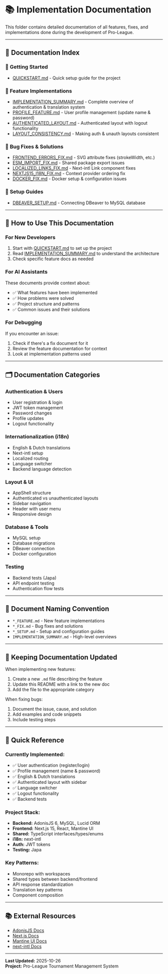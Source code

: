 # 📚 Implementation Documentation

This folder contains detailed documentation of all features, fixes, and implementations done during the development of Pro-League.

---

## 📑 Documentation Index

### 🚀 **Getting Started**
- [QUICKSTART.md](../QUICKSTART.md) - Quick setup guide for the project

### 🎯 **Feature Implementations**
- [IMPLEMENTATION_SUMMARY.md](./IMPLEMENTATION_SUMMARY.md) - Complete overview of authentication & translation system
- [PROFILE_FEATURE.md](./PROFILE_FEATURE.md) - User profile management (update name & password)
- [AUTHENTICATED_LAYOUT.md](./AUTHENTICATED_LAYOUT.md) - Authenticated layout with logout functionality
- [LAYOUT_CONSISTENCY.md](./LAYOUT_CONSISTENCY.md) - Making auth & unauth layouts consistent

### 🐛 **Bug Fixes & Solutions**
- [FRONTEND_ERRORS_FIX.md](./FRONTEND_ERRORS_FIX.md) - SVG attribute fixes (strokeWidth, etc.)
- [ESM_IMPORT_FIX.md](./ESM_IMPORT_FIX.md) - Shared package export issues
- [LOCALIZED_LINKS_FIX.md](./LOCALIZED_LINKS_FIX.md) - Next-intl Link component fixes
- [NEXTJS15_I18N_FIX.md](./NEXTJS15_I18N_FIX.md) - Context provider ordering fix
- [DOCKER_FIX.md](./DOCKER_FIX.md) - Docker setup & configuration issues

### 🔧 **Setup Guides**
- [DBEAVER_SETUP.md](./DBEAVER_SETUP.md) - Connecting DBeaver to MySQL database

---

## 📖 How to Use This Documentation

### For New Developers
1. Start with [QUICKSTART.md](../QUICKSTART.md) to set up the project
2. Read [IMPLEMENTATION_SUMMARY.md](./IMPLEMENTATION_SUMMARY.md) to understand the architecture
3. Check specific feature docs as needed

### For AI Assistants
These documents provide context about:
- ✅ What features have been implemented
- ✅ How problems were solved
- ✅ Project structure and patterns
- ✅ Common issues and their solutions

### For Debugging
If you encounter an issue:
1. Check if there's a fix document for it
2. Review the feature documentation for context
3. Look at implementation patterns used

---

## 🗂️ Documentation Categories

### **Authentication & Users**
- User registration & login
- JWT token management
- Password changes
- Profile updates
- Logout functionality

### **Internationalization (i18n)**
- English & Dutch translations
- Next-intl setup
- Localized routing
- Language switcher
- Backend language detection

### **Layout & UI**
- AppShell structure
- Authenticated vs unauthenticated layouts
- Sidebar navigation
- Header with user menu
- Responsive design

### **Database & Tools**
- MySQL setup
- Database migrations
- DBeaver connection
- Docker configuration

### **Testing**
- Backend tests (Japa)
- API endpoint testing
- Authentication flow tests

---

## 📝 Document Naming Convention

- `*_FEATURE.md` - New feature implementations
- `*_FIX.md` - Bug fixes and solutions
- `*_SETUP.md` - Setup and configuration guides
- `IMPLEMENTATION_SUMMARY.md` - High-level overviews

---

## 🔄 Keeping Documentation Updated

When implementing new features:
1. Create a new `.md` file describing the feature
2. Update this README with a link to the new doc
3. Add the file to the appropriate category

When fixing bugs:
1. Document the issue, cause, and solution
2. Add examples and code snippets
3. Include testing steps

---

## 🎯 Quick Reference

### **Currently Implemented:**
- ✅ User authentication (register/login)
- ✅ Profile management (name & password)
- ✅ English & Dutch translations
- ✅ Authenticated layout with sidebar
- ✅ Language switcher
- ✅ Logout functionality
- ✅ Backend tests

### **Project Stack:**
- **Backend:** AdonisJS 6, MySQL, Lucid ORM
- **Frontend:** Next.js 15, React, Mantine UI
- **Shared:** TypeScript interfaces/types/enums
- **i18n:** next-intl
- **Auth:** JWT tokens
- **Testing:** Japa

### **Key Patterns:**
- Monorepo with workspaces
- Shared types between backend/frontend
- API response standardization
- Translation key patterns
- Component composition

---

## 📚 External Resources

- [AdonisJS Docs](https://docs.adonisjs.com/)
- [Next.js Docs](https://nextjs.org/docs)
- [Mantine UI Docs](https://mantine.dev/)
- [next-intl Docs](https://next-intl-docs.vercel.app/)

---

**Last Updated:** 2025-10-26  
**Project:** Pro-League Tournament Management System
